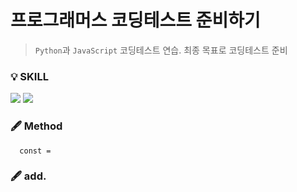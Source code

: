 
<!--![header](https://capsule-render.vercel.app/api?type=wave&color=auto&height=200&section=header&text=&fontSize=20)-->


# 프로그래머스 코딩테스트 준비하기
>`Python`과 `JavaScript` 코딩테스트 연습.
>최종 목표로 코딩테스트 준비 
  

### 💡 SKILL
<img src="https://img.shields.io/badge/JavaScript-{배경 색깔}?style={스타일}&logo=javascript&logoColor={로고 색깔}"/>  <img src="https://img.shields.io/badge/Python-pink?style={스타일}&logo=python&logoColor={로고 색깔}"/>



### 🖋 Method

```
  const =
```



### 🖋 add.
